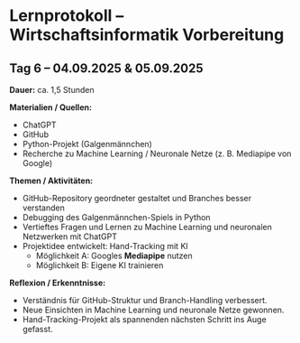 # Lernprotokoll – Wirtschaftsinformatik Vorbereitung

## Tag 6 – 04.09.2025 & 05.09.2025
**Dauer:** ca. 1,5 Stunden  

**Materialien / Quellen:**  
- ChatGPT  
- GitHub  
- Python-Projekt (Galgenmännchen)  
- Recherche zu Machine Learning / Neuronale Netze (z. B. Mediapipe von Google)

**Themen / Aktivitäten:**  
- GitHub-Repository geordneter gestaltet und Branches besser verstanden  
- Debugging des Galgenmännchen-Spiels in Python  
- Vertieftes Fragen und Lernen zu Machine Learning und neuronalen Netzwerken mit ChatGPT  
- Projektidee entwickelt: Hand-Tracking mit KI  
  - Möglichkeit A: Googles **Mediapipe** nutzen  
  - Möglichkeit B: Eigene KI trainieren  

**Reflexion / Erkenntnisse:**  
- Verständnis für GitHub-Struktur und Branch-Handling verbessert.  
- Neue Einsichten in Machine Learning und neuronale Netze gewonnen.  
- Hand-Tracking-Projekt als spannenden nächsten Schritt ins Auge gefasst.  
